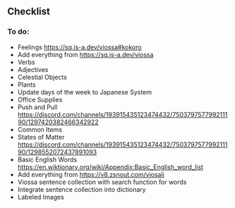## Checklist

### To do:

- Feelings https://sq.is-a.dev/viossa#kokoro
- Add everything from https://sq.is-a.dev/viossa
- Verbs
- Adjectives
- Celestial Objects
- Plants
- Update days of the week to Japanese System
- Office Supplies
- Push and Pull https://discord.com/channels/193915435123474432/750379757799211190/1297420382466342922
- Common Items
- States of Matter https://discord.com/channels/193915435123474432/750379757799211190/1298552072437891093
- Basic English Words https://en.wiktionary.org/wiki/Appendix:Basic_English_word_list
- Add everything from https://v8.zsnout.com/vjosali
- Viossa sentence collection with search function for words
- Integrate sentence collection into dictionary
- Labeled Images
